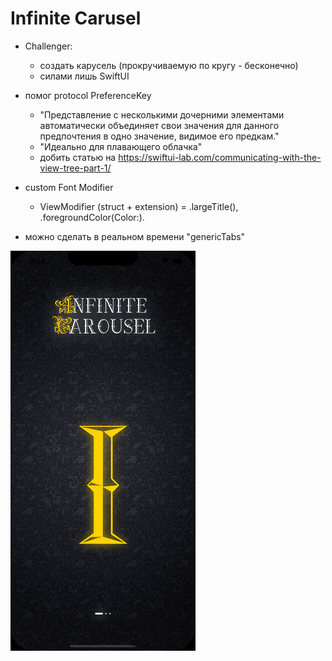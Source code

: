 #  Infinite Carusel
    
- Challenger:
    - создать карусель (прокручиваемую по кругу - бесконечно)
    - силами лишь SwiftUI   
    
- помог protocol PreferenceKey
    - "Представление с несколькими дочерними элементами автоматически объединяет свои значения для данного предпочтения в одно значение, видимое его предкам."
    - "Идеально для плавающего облачка"
    - добить статью на https://swiftui-lab.com/communicating-with-the-view-tree-part-1/
    
- сustom Font Modifier
    - ViewModifier (struct + extension) = .largeTitle(), .foregroundColor(Color:).

- можно сделать в реальном времени "genericTabs"

<img src="https://github.com/ihValery/InfiniteCarousel/blob/main/infiniteCarousel.gif"></a>
